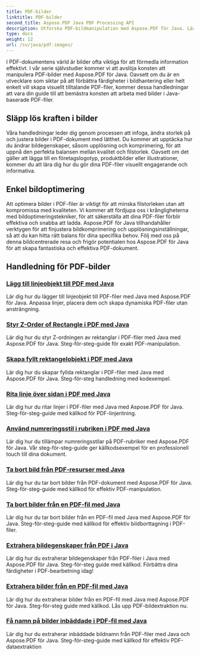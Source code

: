 ```yaml
---
title: PDF-bilder
linktitle: PDF-bilder
second_title: Aspose.PDF Java PDF Processing API
description: Utforska PDF-bildmanipulation med Aspose.PDF för Java. Lär dig att infoga, ändra och optimera bilder i PDF-filer utan ansträngning.
type: docs
weight: 12
url: /sv/java/pdf-images/
---
```


I PDF-dokumentens värld är bilder ofta viktiga för att förmedla information effektivt. I vår serie självstudier kommer vi att avslöja konsten att manipulera PDF-bilder med Aspose.PDF för Java. Oavsett om du är en utvecklare som siktar på att förbättra färdigheter i bildhantering eller helt enkelt vill skapa visuellt tilltalande PDF-filer, kommer dessa handledningar att vara din guide till att bemästra konsten att arbeta med bilder i Java-baserade PDF-filer.

## Släpp lös kraften i bilder

Våra handledningar leder dig genom processen att infoga, ändra storlek på och justera bilder i PDF-dokument med lätthet. Du kommer att upptäcka hur du ändrar bildegenskaper, såsom upplösning och komprimering, för att uppnå den perfekta balansen mellan kvalitet och filstorlek. Oavsett om det gäller att lägga till en företagslogotyp, produktbilder eller illustrationer, kommer du att lära dig hur du gör dina PDF-filer visuellt engagerande och informativa.

## Enkel bildoptimering

Att optimera bilder i PDF-filer är viktigt för att minska filstorleken utan att kompromissa med kvaliteten. Vi kommer att fördjupa oss i krångligheterna med bildoptimeringstekniker, för att säkerställa att dina PDF-filer förblir effektiva och snabba att ladda. Aspose.PDF för Java tillhandahåller verktygen för att finjustera bildkomprimering och upplösningsinställningar, så att du kan hitta rätt balans för dina specifika behov. Följ med oss på denna bildcentrerade resa och frigör potentialen hos Aspose.PDF för Java för att skapa fantastiska och effektiva PDF-dokument.

## Handledning för PDF-bilder
### [Lägg till linjeobjekt till PDF med Java](./add-line-object-to-pdf-using-java/)
Lär dig hur du lägger till linjeobjekt till PDF-filer med Java med Aspose.PDF för Java. Anpassa linjer, placera dem och skapa dynamiska PDF-filer utan ansträngning.
### [Styr Z-Order of Rectangle i PDF med Java](./controlling-z-order-of-rectangle-in-pdf-with-java/)
Lär dig hur du styr Z-ordningen av rektanglar i PDF-filer med Java med Aspose.PDF för Java. Steg-för-steg-guide för exakt PDF-manipulation.
### [Skapa fyllt rektangelobjekt i PDF med Java](./create-filled-rectangle-object-in-pdf-using-java/)
Lär dig hur du skapar fyllda rektanglar i PDF-filer med Java med Aspose.PDF för Java. Steg-för-steg handledning med kodexempel.
### [Rita linje över sidan i PDF med Java](./drawing-line-across-the-page-in-pdf-with-java/)
Lär dig hur du ritar linjer i PDF-filer med Java med Aspose.PDF för Java. Steg-för-steg-guide med källkod för PDF-linjeritning.
### [Använd numreringsstil i rubriken i PDF med Java](./apply-numbering-style-in-heading-of-pdf-using-java/)
Lär dig hur du tillämpar numreringsstilar på PDF-rubriker med Aspose.PDF för Java. Vår steg-för-steg-guide ger källkodsexempel för en professionell touch till dina dokument.
### [Ta bort bild från PDF-resurser med Java](./delete-image-from-pdf-resources-using-java/)
Lär dig hur du tar bort bilder från PDF-dokument med Aspose.PDF för Java. Steg-för-steg-guide med källkod för effektiv PDF-manipulation.
### [Ta bort bilder från en PDF-fil med Java](./delete-images-from-pdf-file-using-java/)
Lär dig hur du tar bort bilder från en PDF-fil med Java med Aspose.PDF för Java. Steg-för-steg-guide med källkod för effektiv bildborttagning i PDF-filer.
### [Extrahera bildegenskaper från PDF i Java](./extract-image-properties-from-pdf-in-java/)
Lär dig hur du extraherar bildegenskaper från PDF-filer i Java med Aspose.PDF för Java. Steg-för-steg guide med källkod. Förbättra dina färdigheter i PDF-bearbetning idag!
### [Extrahera bilder från en PDF-fil med Java](./extract-images-from-pdf-file-using-java/)
Lär dig hur du extraherar bilder från en PDF-fil med Java med Aspose.PDF för Java. Steg-för-steg guide med källkod. Lås upp PDF-bildextraktion nu.
### [Få namn på bilder inbäddade i PDF-fil med Java](./get-name-of-images-embedded-in-pdf-file-using-java/)
Lär dig hur du extraherar inbäddade bildnamn från PDF-filer med Java och Aspose.PDF för Java. Steg-för-steg-guide med källkod för effektiv PDF-dataextraktion